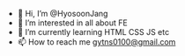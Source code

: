 - 👋 Hi, I’m @HyosoonJang
- 👀 I’m interested in all about FE
- 🌱 I’m currently learning HTML CSS JS etc
- 📫 How to reach me gytns0100@gmail.com

<!---
HyosoonJang/HyosoonJang is a ✨ special ✨ repository because its `README.md` (this file) appears on your GitHub profile.
You can click the Preview link to take a look at your changes.
--->
